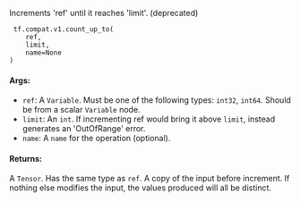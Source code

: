 Increments 'ref' until it reaches 'limit'. (deprecated)

```
 tf.compat.v1.count_up_to(
    ref,
    limit,
    name=None
)
```
#### Args:
- `ref`: A `Variable`. Must be one of the following types: `int32`, `int64`. Should be from a scalar `Variable` node.
- `limit`: An `int`. If incrementing ref would bring it above `limit`, instead generates an 'OutOfRange' error.
- `name`: A `name` for the operation (optional).
#### Returns:
A `Tensor`. Has the same type as `ref`. A copy of the input before increment. If nothing else modifies the input, the values produced will all be distinct.
